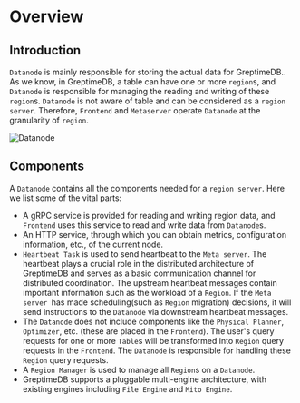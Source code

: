 # Overview

## Introduction

`Datanode` is mainly responsible for storing the actual data for GreptimeDB.. As we know, in GreptimeDB,
a table can have one or more `region`s, and `Datanode` is responsible for managing the reading and writing
of these `region`s. `Datanode` is not aware of table and can be considered as a `region server`. Therefore,
`Frontend` and `Metaserver` operate `Datanode` at the granularity of `region`.

![Datanode](/datanode.png)

## Components

A `Datanode` contains all the components needed for a `region server`. Here we list some of the vital parts:

- A gRPC service is provided for reading and writing region data, and `Frontend` uses this service
  to read and write data from `Datanode`s.
- An HTTP service, through which you can obtain metrics, configuration information, etc., of the current node.
- `Heartbeat Task` is used to send heartbeat to the `Meta server`. The heartbeat plays a crucial role in the
  distributed architecture of GreptimeDB and serves as a basic communication channel for distributed coordination.
  The upstream heartbeat messages contain important information such as the workload of a `Region`. If the
  `Meta server `has made scheduling(such as `Region` migration) decisions, it will send instructions to the
  `Datanode` via downstream heartbeat messages.
- The `Datanode` does not include components like the `Physical Planner`, `Optimizer`, etc. (these are placed in
  the `Frontend`). The user's query requests for one or more `Table`s will be transformed into `Region` query
  requests in the `Frontend`. The `Datanode` is responsible for handling these `Region` query requests.
- A `Region Manager` is used to manage all `Region`s on a `Datanode`.
- GreptimeDB supports a pluggable multi-engine architecture, with existing engines including `File Engine` and
  `Mito Engine`.

